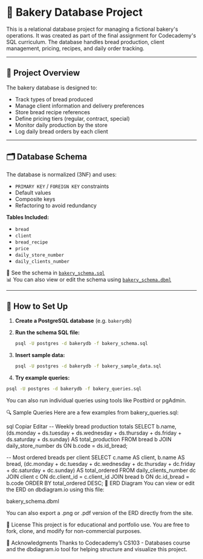 # 🍞 Bakery Database Project

This is a relational database project for managing a fictional bakery's operations. It was created as part of the final assignment for Codecademy's SQL curriculum. The database handles bread production, client management, pricing, recipes, and daily order tracking.

---

## 📘 Project Overview

The bakery database is designed to:
- Track types of bread produced
- Manage client information and delivery preferences
- Store bread recipe references
- Define pricing tiers (regular, contract, special)
- Monitor daily production by the store
- Log daily bread orders by each client

---

## 🗂️ Database Schema

The database is normalized (3NF) and uses:
- `PRIMARY KEY` / `FOREIGN KEY` constraints
- Default values
- Composite keys
- Refactoring to avoid redundancy

**Tables Included:**
- `bread`
- `client`
- `bread_recipe`
- `price`
- `daily_store_number`
- `daily_clients_number`

📄 See the schema in [`bakery_schema.sql`](./bakery_schema.sql)  
📊 You can also view or edit the schema using [`bakery_schema.dbml`](./bakery_schema.dbml)

---

## 🚀 How to Set Up

1. **Create a PostgreSQL database** (e.g. `bakerydb`)
2. **Run the schema SQL file:**
   ```bash
   psql -U postgres -d bakerydb -f bakery_schema.sql
3. **Insert sample data:**

   ```bash
   psql -U postgres -d bakerydb -f bakery_sample_data.sql
   ```
4. **Try example queries:**

```bash
psql -U postgres -d bakerydb -f bakery_queries.sql
```
You can also run individual queries using tools like Postbird or pgAdmin.

🔍 Sample Queries
Here are a few examples from bakery_queries.sql:

sql
Copiar
Editar
-- Weekly bread production totals
SELECT b.name, 
       (ds.monday + ds.tuesday + ds.wednesday + ds.thursday + ds.friday + ds.saturday + ds.sunday) AS total_production
FROM bread b
JOIN daily_store_number ds ON b.code = ds.id_bread;

-- Most ordered breads per client
SELECT c.name AS client, b.name AS bread,
       (dc.monday + dc.tuesday + dc.wednesday + dc.thursday + dc.friday + dc.saturday + dc.sunday) AS total_ordered
FROM daily_clients_number dc
JOIN client c ON dc.client_id = c.client_id
JOIN bread b ON dc.id_bread = b.code
ORDER BY total_ordered DESC;
🧱 ERD Diagram
You can view or edit the ERD on dbdiagram.io using this file:

bakery_schema.dbml

You can also export a .png or .pdf version of the ERD directly from the site.

📄 License
This project is for educational and portfolio use. You are free to fork, clone, and modify for non-commercial purposes.

🙌 Acknowledgments
Thanks to Codecademy’s CS103 - Databases course and the dbdiagram.io tool for helping structure and visualize this project.
